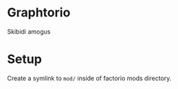 # Graphtorio

Skibidi amogus

# Setup

Create a symlink to `mod/` inside of factorio mods directory.
